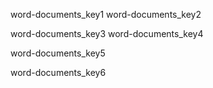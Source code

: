 word-documents_key1
word-documents_key2


word-documents_key3
word-documents_key4


word-documents_key5


word-documents_key6
